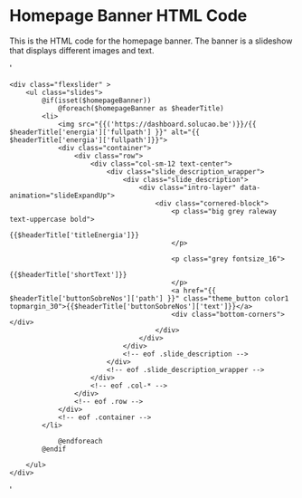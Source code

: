 # Homepage Banner HTML Code
This is the HTML code for the homepage banner. The banner is a slideshow that displays different images and text.

'<div>

    <div class="flexslider" >
        <ul class="slides">
            @if(isset($homepageBanner))
                @foreach($homepageBanner as $headerTitle)
            <li>
                <img src="{{('https://dashboard.solucao.be')}}/{{ $headerTitle['energia']['fullpath'] }}" alt="{{ $headerTitle['energia']['fullpath']}}">
                <div class="container">
                    <div class="row">
                        <div class="col-sm-12 text-center">
                            <div class="slide_description_wrapper">
                                <div class="slide_description">
                                    <div class="intro-layer" data-animation="slideExpandUp">
                                        <div class="cornered-block">
                                            <p class="big grey raleway text-uppercase bold">
                                            {{$headerTitle['titleEnergia']}}
                                            </p>

                                            <p class="grey fontsize_16">
                                                {{$headerTitle['shortText']}}
                                            </p>
                                            <a href="{{ $headerTitle['buttonSobreNos']['path'] }}" class="theme_button color1 topmargin_30">{{$headerTitle['buttonSobreNos']['text']}}</a>
                                            <div class="bottom-corners"></div>
                                        </div>
                                    </div>
                                </div>
                                <!-- eof .slide_description -->
                            </div>
                            <!-- eof .slide_description_wrapper -->
                        </div>
                        <!-- eof .col-* -->
                    </div>
                    <!-- eof .row -->
                </div>
                <!-- eof .container -->
            </li>

                @endforeach
            @endif

        </ul>
    </div>
</div>'
